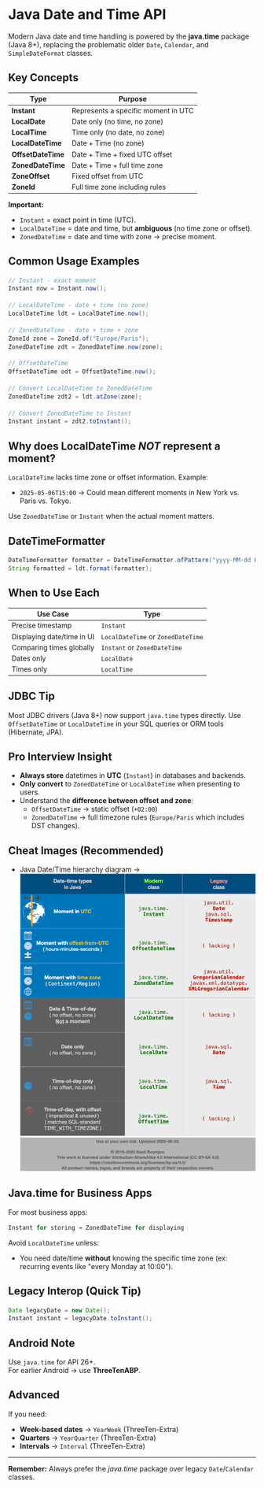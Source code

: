 # Java Date and Time API

Modern Java date and time handling is powered by the **java.time** package (Java 8+), replacing the problematic older `Date`, `Calendar`, and `SimpleDateFormat` classes.

## Key Concepts

| Type               | Purpose                             |
| ------------------ | ----------------------------------- |
| **Instant**        | Represents a specific moment in UTC |
| **LocalDate**      | Date only (no time, no zone)        |
| **LocalTime**      | Time only (no date, no zone)        |
| **LocalDateTime**  | Date + Time (no zone)               |
| **OffsetDateTime** | Date + Time + fixed UTC offset      |
| **ZonedDateTime**  | Date + Time + full time zone        |
| **ZoneOffset**     | Fixed offset from UTC               |
| **ZoneId**         | Full time zone including rules      |

**Important:**

- `Instant` = exact point in time (UTC).
- `LocalDateTime` = date and time, but **ambiguous** (no time zone or offset).
- `ZonedDateTime` = date and time with zone → precise moment.

## Common Usage Examples

```java
// Instant - exact moment
Instant now = Instant.now();

// LocalDateTime - date + time (no zone)
LocalDateTime ldt = LocalDateTime.now();

// ZonedDateTime - date + time + zone
ZoneId zone = ZoneId.of("Europe/Paris");
ZonedDateTime zdt = ZonedDateTime.now(zone);

// OffsetDateTime
OffsetDateTime odt = OffsetDateTime.now();

// Convert LocalDateTime to ZonedDateTime
ZonedDateTime zdt2 = ldt.atZone(zone);

// Convert ZonedDateTime to Instant
Instant instant = zdt2.toInstant();
```

## Why does LocalDateTime _NOT_ represent a moment?

`LocalDateTime` lacks time zone or offset information. Example:

- `2025-05-06T15:00` → Could mean different moments in New York vs. Paris vs. Tokyo.

Use `ZonedDateTime` or `Instant` when the actual moment matters.

## DateTimeFormatter

```java
DateTimeFormatter formatter = DateTimeFormatter.ofPattern("yyyy-MM-dd HH:mm");
String formatted = ldt.format(formatter);
```

## When to Use Each

| Use Case                   | Type                               |
| -------------------------- | ---------------------------------- |
| Precise timestamp          | `Instant`                          |
| Displaying date/time in UI | `LocalDateTime` or `ZonedDateTime` |
| Comparing times globally   | `Instant` or `ZonedDateTime`       |
| Dates only                 | `LocalDate`                        |
| Times only                 | `LocalTime`                        |

## JDBC Tip

Most JDBC drivers (Java 8+) now support `java.time` types directly. Use `OffsetDateTime` or `LocalDateTime` in your SQL queries or ORM tools (Hibernate, JPA).

## Pro Interview Insight

- **Always store** datetimes in **UTC** (`Instant`) in databases and backends.
- **Only convert** to `ZonedDateTime` or `LocalDateTime` when presenting to users.
- Understand the **difference between offset and zone**:
  - `OffsetDateTime` → static offset (`+02:00`)
  - `ZonedDateTime` → full timezone rules (`Europe/Paris` which includes DST changes).

## Cheat Images (Recommended)

- Java Date/Time hierarchy diagram → ![java-date](../../images/java-date.png)

## Java.time for Business Apps

For most business apps:

```java
Instant for storing → ZonedDateTime for displaying
```

Avoid `LocalDateTime` unless:

- You need date/time **without** knowing the specific time zone (ex: recurring events like "every Monday at 10:00").

## Legacy Interop (Quick Tip)

```java
Date legacyDate = new Date();
Instant instant = legacyDate.toInstant();
```

## Android Note

Use `java.time` for API 26+.  
For earlier Android → use **ThreeTenABP**.

## Advanced

If you need:

- **Week-based dates** → `YearWeek` (ThreeTen-Extra)
- **Quarters** → `YearQuarter` (ThreeTen-Extra)
- **Intervals** → `Interval` (ThreeTen-Extra)

---

**Remember:** Always prefer the _java.time_ package over legacy `Date`/`Calendar` classes.
